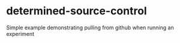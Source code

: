 # determined-source-control
Simple example demonstrating pulling from github when running an experiment

